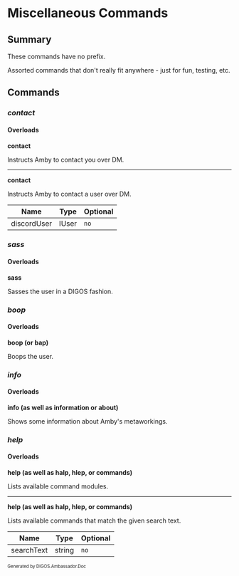 ﻿Miscellaneous Commands
======================
## Summary
These commands have no prefix.

Assorted commands that don't really fit anywhere - just for fun, testing, etc.

## Commands
### *contact*
#### Overloads
**contact**

Instructs Amby to contact you over DM.

---

**contact**

Instructs Amby to contact a user over DM.

| Name | Type | Optional |
| --- | --- | --- |
| discordUser | IUser | `no` |

### *sass*
#### Overloads
**sass**

Sasses the user in a DIGOS fashion.

### *boop*
#### Overloads
**boop (or bap)**

Boops the user.

### *info*
#### Overloads
**info (as well as information or about)**

Shows some information about Amby's metaworkings.

### *help*
#### Overloads
**help (as well as halp, hlep, or commands)**

Lists available command modules.

---

**help (as well as halp, hlep, or commands)**

Lists available commands that match the given search text.

| Name | Type | Optional |
| --- | --- | --- |
| searchText | string | `no` |

<sub><sup>Generated by DIGOS.Ambassador.Doc</sup></sub>